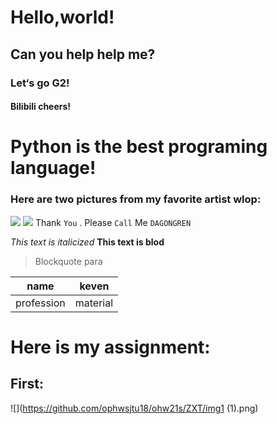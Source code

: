 # Hello,world!
##  Can you help help me?
###  Let‘s go G2!
####  Bilibili cheers!
#  Python is the best programing language!

### Here are two pictures from my favorite artist wlop:
![](https://pic1.zhimg.com/80/v2-b8e48ee4c2efb2813c42c3778743a2c4_720w.jpg)
![](https://pic3.zhimg.com/80/v2-7055b0c2387fc0aa12171e1de2b3ab92_720w.jpg)
Thank `You` . Please `Call` Me `DAGONGREN`

*This text is italicized*
 **This text is blod**
>Blockquote para

| name | keven |
| --- | --- |
| profession | material |

# Here is my assignment:
## First:
![](https://github.com/ophwsjtu18/ohw21s/ZXT/img1 (1).png)
